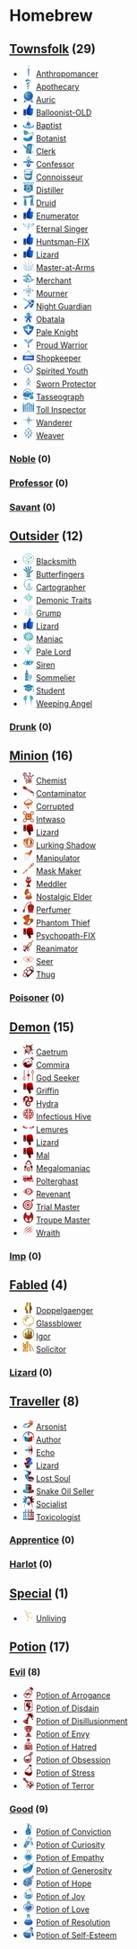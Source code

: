 # Homebrew

## [Townsfolk](Townsfolk) (29)
- ![](Townsfolk/Anthropomancer/.image_small.png) [Anthropomancer](Townsfolk/Anthropomancer)
- ![](Townsfolk/Apothecary/.image_small.png) [Apothecary](Townsfolk/Apothecary)
- ![](Townsfolk/Auric/.image_small.png) [Auric](Townsfolk/Auric)
- ![](Townsfolk/.image_small.png) [Balloonist-OLD](Townsfolk/Balloonist-OLD)
- ![](Townsfolk/Baptist/.image_small.png) [Baptist](Townsfolk/Baptist)
- ![](Townsfolk/Botanist/.image_small.png) [Botanist](Townsfolk/Botanist)
- ![](Townsfolk/Clerk/.image_small.png) [Clerk](Townsfolk/Clerk)
- ![](Townsfolk/Confessor/.image_small.png) [Confessor](Townsfolk/Confessor)
- ![](Townsfolk/Connoisseur/.image_small.png) [Connoisseur](Townsfolk/Connoisseur)
- ![](Townsfolk/Distiller/.image_small.png) [Distiller](Townsfolk/Distiller)
- ![](Townsfolk/Druid/.image_small.png) [Druid](Townsfolk/Druid)
- ![](Townsfolk/.image_small.png) [Enumerator](Townsfolk/Enumerator)
- ![](Townsfolk/Eternal%20Singer/.image_small.png) [Eternal Singer](Townsfolk/Eternal%20Singer)
- ![](Townsfolk/.image_small.png) [Huntsman-FIX](Townsfolk/Huntsman-FIX)
- ![](Townsfolk/.image_small.png) [Lizard](Townsfolk/Lizard)
- ![](Townsfolk/Master-at-Arms/.image_small.png) [Master-at-Arms](Townsfolk/Master-at-Arms)
- ![](Townsfolk/Merchant/.image_small.png) [Merchant](Townsfolk/Merchant)
- ![](Townsfolk/Mourner/.image_small.png) [Mourner](Townsfolk/Mourner)
- ![](Townsfolk/Night%20Guardian/.image_small.png) [Night Guardian](Townsfolk/Night%20Guardian)
- ![](Townsfolk/Obatala/.image_small.png) [Obatala](Townsfolk/Obatala)
- ![](Townsfolk/Pale%20Knight/.image_small.png) [Pale Knight](Townsfolk/Pale%20Knight)
- ![](Townsfolk/Proud%20Warrior/.image_small.png) [Proud Warrior](Townsfolk/Proud%20Warrior)
- ![](Townsfolk/Shopkeeper/.image_small.png) [Shopkeeper](Townsfolk/Shopkeeper)
- ![](Townsfolk/Spirited%20Youth/.image_small.png) [Spirited Youth](Townsfolk/Spirited%20Youth)
- ![](Townsfolk/Sworn%20Protector/.image_small.png) [Sworn Protector](Townsfolk/Sworn%20Protector)
- ![](Townsfolk/Tasseograph/.image_small.png) [Tasseograph](Townsfolk/Tasseograph)
- ![](Townsfolk/Toll%20Inspector/.image_small.png) [Toll Inspector](Townsfolk/Toll%20Inspector)
- ![](Townsfolk/Wanderer/.image_small.png) [Wanderer](Townsfolk/Wanderer)
- ![](Townsfolk/Weaver/.image_small.png) [Weaver](Townsfolk/Weaver)
### [Noble](Townsfolk/Noble) (0)

### [Professor](Townsfolk/Professor) (0)

### [Savant](Townsfolk/Savant) (0)


## [Outsider](Outsider) (12)
- ![](Outsider/Blacksmith/.image_small.png) [Blacksmith](Outsider/Blacksmith)
- ![](Outsider/Butterfingers/.image_small.png) [Butterfingers](Outsider/Butterfingers)
- ![](Outsider/Cartographer/.image_small.png) [Cartographer](Outsider/Cartographer)
- ![](Outsider/Demonic%20Traits/.image_small.png) [Demonic Traits](Outsider/Demonic%20Traits)
- ![](Outsider/Grump/.image_small.png) [Grump](Outsider/Grump)
- ![](Outsider/.image_small.png) [Lizard](Outsider/Lizard)
- ![](Outsider/Maniac/.image_small.png) [Maniac](Outsider/Maniac)
- ![](Outsider/Pale%20Lord/.image_small.png) [Pale Lord](Outsider/Pale%20Lord)
- ![](Outsider/Siren/.image_small.png) [Siren](Outsider/Siren)
- ![](Outsider/Sommelier/.image_small.png) [Sommelier](Outsider/Sommelier)
- ![](Outsider/Student/.image_small.png) [Student](Outsider/Student)
- ![](Outsider/Weeping%20Angel/.image_small.png) [Weeping Angel](Outsider/Weeping%20Angel)
### [Drunk](Outsider/Drunk) (0)


## [Minion](Minion) (16)
- ![](Minion/Chemist/.image_small.png) [Chemist](Minion/Chemist)
- ![](Minion/Contaminator/.image_small.png) [Contaminator](Minion/Contaminator)
- ![](Minion/Corrupted/.image_small.png) [Corrupted](Minion/Corrupted)
- ![](Minion/Intwaso/.image_small.png) [Intwaso](Minion/Intwaso)
- ![](Minion/.image_small.png) [Lizard](Minion/Lizard)
- ![](Minion/Lurking%20Shadow/.image_small.png) [Lurking Shadow](Minion/Lurking%20Shadow)
- ![](Minion/Manipulator/.image_small.png) [Manipulator](Minion/Manipulator)
- ![](Minion/Mask%20Maker/.image_small.png) [Mask Maker](Minion/Mask%20Maker)
- ![](Minion/Meddler/.image_small.png) [Meddler](Minion/Meddler)
- ![](Minion/Nostalgic%20Elder/.image_small.png) [Nostalgic Elder](Minion/Nostalgic%20Elder)
- ![](Minion/Perfumer/.image_small.png) [Perfumer](Minion/Perfumer)
- ![](Minion/Phantom%20Thief/.image_small.png) [Phantom Thief](Minion/Phantom%20Thief)
- ![](Minion/.image_small.png) [Psychopath-FIX](Minion/Psychopath-FIX)
- ![](Minion/Reanimator/.image_small.png) [Reanimator](Minion/Reanimator)
- ![](Minion/Seer/.image_small.png) [Seer](Minion/Seer)
- ![](Minion/Thug/.image_small.png) [Thug](Minion/Thug)
### [Poisoner](Minion/Poisoner) (0)


## [Demon](Demon) (15)
- ![](Demon/Caetrum/.image_small.png) [Caetrum](Demon/Caetrum)
- ![](Demon/Commira/.image_small.png) [Commira](Demon/Commira)
- ![](Demon/God%20Seeker/.image_small.png) [God Seeker](Demon/God%20Seeker)
- ![](Demon/.image_small.png) [Griffin](Demon/Griffin)
- ![](Demon/Hydra/.image_small.png) [Hydra](Demon/Hydra)
- ![](Demon/Infectious%20Hive/.image_small.png) [Infectious Hive](Demon/Infectious%20Hive)
- ![](Demon/Lemures/.image_small.png) [Lemures](Demon/Lemures)
- ![](Demon/.image_small.png) [Lizard](Demon/Lizard)
- ![](Demon/.image_small.png) [Mal](Demon/Mal)
- ![](Demon/Megalomaniac/.image_small.png) [Megalomaniac](Demon/Megalomaniac)
- ![](Demon/Polterghast/.image_small.png) [Polterghast](Demon/Polterghast)
- ![](Demon/Revenant/.image_small.png) [Revenant](Demon/Revenant)
- ![](Demon/Trial%20Master/.image_small.png) [Trial Master](Demon/Trial%20Master)
- ![](Demon/Troupe%20Master/.image_small.png) [Troupe Master](Demon/Troupe%20Master)
- ![](Demon/Wraith/.image_small.png) [Wraith](Demon/Wraith)
### [Imp](Demon/Imp) (0)


## [Fabled](Fabled) (4)
- ![](Fabled/Doppelgaenger/.image_small.png) [Doppelgaenger](Fabled/Doppelgaenger)
- ![](Fabled/Glassblower/.image_small.png) [Glassblower](Fabled/Glassblower)
- ![](Fabled/Igor/.image_small.png) [Igor](Fabled/Igor)
- ![](Fabled/Solicitor/.image_small.png) [Solicitor](Fabled/Solicitor)
### [Lizard](Fabled/Lizard) (0)


## [Traveller](Traveller) (8)
- ![](Traveller/Arsonist/.image_small.png) [Arsonist](Traveller/Arsonist)
- ![](Traveller/Author/.image_small.png) [Author](Traveller/Author)
- ![](Traveller/Echo/.image_small.png) [Echo](Traveller/Echo)
- ![](Traveller/.image_small.png) [Lizard](Traveller/Lizard)
- ![](Traveller/Lost%20Soul/.image_small.png) [Lost Soul](Traveller/Lost%20Soul)
- ![](Traveller/Snake%20Oil%20Seller/.image_small.png) [Snake Oil Seller](Traveller/Snake%20Oil%20Seller)
- ![](Traveller/Socialist/.image_small.png) [Socialist](Traveller/Socialist)
- ![](Traveller/Toxicologist/.image_small.png) [Toxicologist](Traveller/Toxicologist)
### [Apprentice](Traveller/Apprentice) (0)

### [Harlot](Traveller/Harlot) (0)


## [Special](Special) (1)
- ![](Special/Unliving/.image_small.png) [Unliving](Special/Unliving)

## [Potion](Potion) (17)
### [Evil](Potion/Evil) (8)
- ![](Potion/Evil/Potion%20of%20Arrogance/.image_small.png) [Potion of Arrogance](Potion/Evil/Potion%20of%20Arrogance)
- ![](Potion/Evil/Potion%20of%20Disdain/.image_small.png) [Potion of Disdain](Potion/Evil/Potion%20of%20Disdain)
- ![](Potion/Evil/Potion%20of%20Disillusionment/.image_small.png) [Potion of Disillusionment](Potion/Evil/Potion%20of%20Disillusionment)
- ![](Potion/Evil/Potion%20of%20Envy/.image_small.png) [Potion of Envy](Potion/Evil/Potion%20of%20Envy)
- ![](Potion/Evil/Potion%20of%20Hatred/.image_small.png) [Potion of Hatred](Potion/Evil/Potion%20of%20Hatred)
- ![](Potion/Evil/Potion%20of%20Obsession/.image_small.png) [Potion of Obsession](Potion/Evil/Potion%20of%20Obsession)
- ![](Potion/Evil/Potion%20of%20Stress/.image_small.png) [Potion of Stress](Potion/Evil/Potion%20of%20Stress)
- ![](Potion/Evil/Potion%20of%20Terror/.image_small.png) [Potion of Terror](Potion/Evil/Potion%20of%20Terror)

### [Good](Potion/Good) (9)
- ![](Potion/Good/Potion%20of%20Conviction/.image_small.png) [Potion of Conviction](Potion/Good/Potion%20of%20Conviction)
- ![](Potion/Good/Potion%20of%20Curiosity/.image_small.png) [Potion of Curiosity](Potion/Good/Potion%20of%20Curiosity)
- ![](Potion/Good/Potion%20of%20Empathy/.image_small.png) [Potion of Empathy](Potion/Good/Potion%20of%20Empathy)
- ![](Potion/Good/Potion%20of%20Generosity/.image_small.png) [Potion of Generosity](Potion/Good/Potion%20of%20Generosity)
- ![](Potion/Good/Potion%20of%20Hope/.image_small.png) [Potion of Hope](Potion/Good/Potion%20of%20Hope)
- ![](Potion/Good/Potion%20of%20Joy/.image_small.png) [Potion of Joy](Potion/Good/Potion%20of%20Joy)
- ![](Potion/Good/Potion%20of%20Love/.image_small.png) [Potion of Love](Potion/Good/Potion%20of%20Love)
- ![](Potion/Good/Potion%20of%20Resolution/.image_small.png) [Potion of Resolution](Potion/Good/Potion%20of%20Resolution)
- ![](Potion/Good/Potion%20of%20Self-Esteem/.image_small.png) [Potion of Self-Esteem](Potion/Good/Potion%20of%20Self-Esteem)


